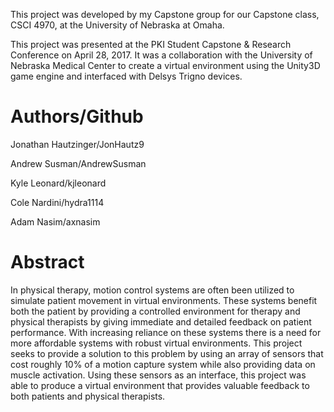 This project was developed by my Capstone group for our Capstone class, CSCI 4970, at the University of Nebraska at Omaha.

This project was presented at the PKI Student Capstone & Research Conference on April 28, 2017. It was a collaboration with the University of Nebraska Medical Center to create a virtual environment using the Unity3D game engine and interfaced with Delsys Trigno devices.

# Authors/Github

Jonathan Hautzinger/JonHautz9

Andrew Susman/AndrewSusman

Kyle Leonard/kjleonard

Cole Nardini/hydra1114

Adam Nasim/axnasim

# Abstract

In physical therapy, motion control systems are often been utilized to simulate patient movement in virtual environments. These systems benefit both the patient by providing a controlled environment for therapy and physical therapists by giving immediate and detailed feedback on patient performance. With increasing reliance on these systems there is a need for more affordable systems with robust virtual environments. This project seeks to provide a solution to this problem by using an array of sensors that cost roughly 10% of a motion capture system while also providing data on muscle activation. Using these sensors as an interface, this project was able to produce a virtual environment that provides valuable feedback to both patients and physical therapists.
